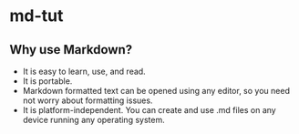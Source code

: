 # md-tut

## Why use Markdown?

 - It is easy to learn, use, and read. 
 - It is portable. 
 - Markdown formatted text can be opened using any editor, so you need not worry about formatting issues. 
 - It is platform-independent. You can create and use .md files on any device running any operating system.

<!--stackedit_data:
eyJoaXN0b3J5IjpbLTE0ODM4NzcyOTddfQ==
-->